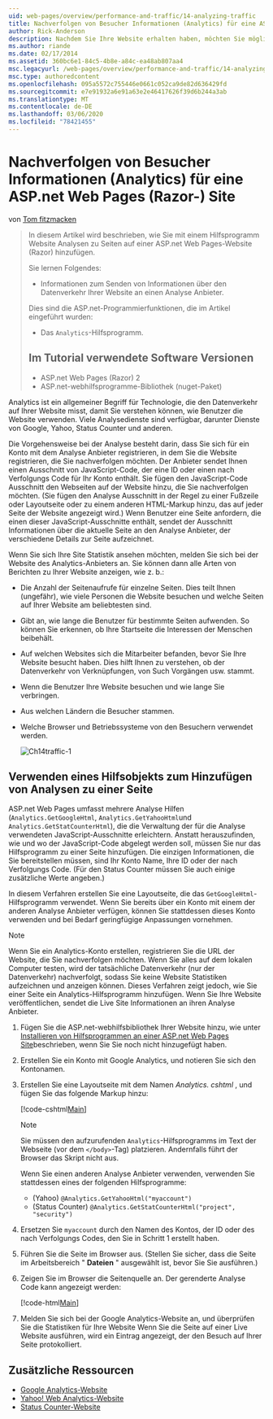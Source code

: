 ```yaml
---
uid: web-pages/overview/performance-and-traffic/14-analyzing-traffic
title: Nachverfolgen von Besucher Informationen (Analytics) für eine ASP.net Web Pages (Razor-) Site | Microsoft-Dokumentation
author: Rick-Anderson
description: Nachdem Sie Ihre Website erhalten haben, möchten Sie möglicherweise den Datenverkehr Ihrer Website analysieren.
ms.author: riande
ms.date: 02/17/2014
ms.assetid: 360bc6e1-84c5-4b8e-a84c-ea48ab807aa4
msc.legacyurl: /web-pages/overview/performance-and-traffic/14-analyzing-traffic
msc.type: authoredcontent
ms.openlocfilehash: 095a5572c755446e0661c052ca9de82d636429fd
ms.sourcegitcommit: e7e91932a6e91a63e2e46417626f39d6b244a3ab
ms.translationtype: MT
ms.contentlocale: de-DE
ms.lasthandoff: 03/06/2020
ms.locfileid: "78421455"
---
```

# <a name="tracking-visitor-information-analytics-for-an-aspnet-web-pages-razor-site"></a>Nachverfolgen von Besucher Informationen (Analytics) für eine ASP.net Web Pages (Razor-) Site

von [Tom fitzmacken](https://github.com/tfitzmac)

> In diesem Artikel wird beschrieben, wie Sie mit einem Hilfsprogramm Website Analysen zu Seiten auf einer ASP.net Web Pages-Website (Razor) hinzufügen.
> 
> Sie lernen Folgendes:
> 
> - Informationen zum Senden von Informationen über den Datenverkehr Ihrer Website an einen Analyse Anbieter.
> 
> Dies sind die ASP.net-Programmierfunktionen, die im Artikel eingeführt wurden:
> 
> - Das `Analytics`-Hilfsprogramm.
>   
> 
> ## <a name="software-versions-used-in-the-tutorial"></a>Im Tutorial verwendete Software Versionen
> 
> 
> - ASP.net Web Pages (Razor) 2
> - ASP.net-webhilfsprogramme-Bibliothek (nuget-Paket)

Analytics ist ein allgemeiner Begriff für Technologie, die den Datenverkehr auf Ihrer Website misst, damit Sie verstehen können, wie Benutzer die Website verwenden. Viele Analysedienste sind verfügbar, darunter Dienste von Google, Yahoo, Status Counter und anderen.

Die Vorgehensweise bei der Analyse besteht darin, dass Sie sich für ein Konto mit dem Analyse Anbieter registrieren, in dem Sie die Website registrieren, die Sie nachverfolgen möchten. Der Anbieter sendet Ihnen einen Ausschnitt von JavaScript-Code, der eine ID oder einen nach Verfolgungs Code für Ihr Konto enthält. Sie fügen den JavaScript-Code Ausschnitt den Webseiten auf der Website hinzu, die Sie nachverfolgen möchten. (Sie fügen den Analyse Ausschnitt in der Regel zu einer Fußzeile oder Layoutseite oder zu einem anderen HTML-Markup hinzu, das auf jeder Seite der Website angezeigt wird.) Wenn Benutzer eine Seite anfordern, die einen dieser JavaScript-Ausschnitte enthält, sendet der Ausschnitt Informationen über die aktuelle Seite an den Analyse Anbieter, der verschiedene Details zur Seite aufzeichnet.

Wenn Sie sich Ihre Site Statistik ansehen möchten, melden Sie sich bei der Website des Analytics-Anbieters an. Sie können dann alle Arten von Berichten zu Ihrer Website anzeigen, wie z. b.:

- Die Anzahl der Seitenaufrufe für einzelne Seiten. Dies teilt Ihnen (ungefähr), wie viele Personen die Website besuchen und welche Seiten auf Ihrer Website am beliebtesten sind.
- Gibt an, wie lange die Benutzer für bestimmte Seiten aufwenden. So können Sie erkennen, ob Ihre Startseite die Interessen der Menschen beibehält.
- Auf welchen Websites sich die Mitarbeiter befanden, bevor Sie Ihre Website besucht haben. Dies hilft Ihnen zu verstehen, ob der Datenverkehr von Verknüpfungen, von Such Vorgängen usw. stammt.
- Wenn die Benutzer Ihre Website besuchen und wie lange Sie verbringen.
- Aus welchen Ländern die Besucher stammen.
- Welche Browser und Betriebssysteme von den Besuchern verwendet werden.

    ![Ch14traffic-1](14-analyzing-traffic/_static/image1.jpg)

## <a name="using-a-helper-to-add-analytics-to-a-page"></a>Verwenden eines Hilfsobjekts zum Hinzufügen von Analysen zu einer Seite

ASP.net Web Pages umfasst mehrere Analyse Hilfen (`Analytics.GetGoogleHtml`, `Analytics.GetYahooHtml`und `Analytics.GetStatCounterHtml`), die die Verwaltung der für die Analyse verwendeten JavaScript-Ausschnitte erleichtern. Anstatt herauszufinden, wie und wo der JavaScript-Code abgelegt werden soll, müssen Sie nur das Hilfsprogramm zu einer Seite hinzufügen. Die einzigen Informationen, die Sie bereitstellen müssen, sind Ihr Konto Name, Ihre ID oder der nach Verfolgungs Code. (Für den Status Counter müssen Sie auch einige zusätzliche Werte angeben.)

In diesem Verfahren erstellen Sie eine Layoutseite, die das `GetGoogleHtml`-Hilfsprogramm verwendet. Wenn Sie bereits über ein Konto mit einem der anderen Analyse Anbieter verfügen, können Sie stattdessen dieses Konto verwenden und bei Bedarf geringfügige Anpassungen vornehmen.

> [!NOTE]
> Wenn Sie ein Analytics-Konto erstellen, registrieren Sie die URL der Website, die Sie nachverfolgen möchten. Wenn Sie alles auf dem lokalen Computer testen, wird der tatsächliche Datenverkehr (nur der Datenverkehr) nachverfolgt, sodass Sie keine Website Statistiken aufzeichnen und anzeigen können. Dieses Verfahren zeigt jedoch, wie Sie einer Seite ein Analytics-Hilfsprogramm hinzufügen. Wenn Sie Ihre Website veröffentlichen, sendet die Live Site Informationen an ihren Analyse Anbieter.

1. Fügen Sie die ASP.net-webhilfsbibliothek Ihrer Website hinzu, wie unter [Installieren von Hilfsprogrammen an einer ASP.net Web Pages Site](https://go.microsoft.com/fwlink/?LinkId=252372)beschrieben, wenn Sie Sie noch nicht hinzugefügt haben.
2. Erstellen Sie ein Konto mit Google Analytics, und notieren Sie sich den Kontonamen.
3. Erstellen Sie eine Layoutseite mit dem Namen *Analytics. cshtml* , und fügen Sie das folgende Markup hinzu:

    [!code-cshtml[Main](14-analyzing-traffic/samples/sample1.cshtml)]

    > [!NOTE]
    > Sie müssen den aufzurufenden `Analytics`-Hilfsprogramms im Text der Webseite (vor dem `</body>`-Tag) platzieren. Andernfalls führt der Browser das Skript nicht aus.

    Wenn Sie einen anderen Analyse Anbieter verwenden, verwenden Sie stattdessen eines der folgenden Hilfsprogramme:

    - (Yahoo) `@Analytics.GetYahooHtml("myaccount")`
    - (Status Counter) `@Analytics.GetStatCounterHtml("project", "security")`
4. Ersetzen Sie `myaccount` durch den Namen des Kontos, der ID oder des nach Verfolgungs Codes, den Sie in Schritt 1 erstellt haben.
5. Führen Sie die Seite im Browser aus. (Stellen Sie sicher, dass die Seite im Arbeitsbereich " **Dateien** " ausgewählt ist, bevor Sie Sie ausführen.)
6. Zeigen Sie im Browser die Seitenquelle an. Der gerenderte Analyse Code kann angezeigt werden:

    [!code-html[Main](14-analyzing-traffic/samples/sample2.html)]
7. Melden Sie sich bei der Google Analytics-Website an, und überprüfen Sie die Statistiken für Ihre Website Wenn Sie die Seite auf einer Live Website ausführen, wird ein Eintrag angezeigt, der den Besuch auf Ihrer Seite protokolliert.

<a id="Additional_Resources"></a>
## <a name="additional-resources"></a>Zusätzliche Ressourcen

- [Google Analytics-Website](https://www.google.com/analytics/)
- [Yahoo! Web Analytics-Website](http://help.yahoo.com/l/us/yahoo/ywa/)
- [Status Counter-Website](http://statcounter.com/)
